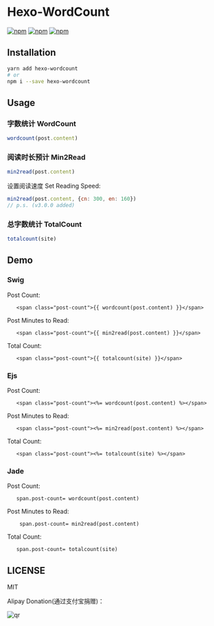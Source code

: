 # Hexo-WordCount

[![npm](https://img.shields.io/npm/v/hexo-wordcount.svg?style=plastic)](https://npmjs.org/package/hexo-wordcount) [![npm](https://img.shields.io/npm/dm/hexo-wordcount.svg?style=plastic)](https://npmjs.org/package/hexo-wordcount) [![npm](https://img.shields.io/npm/dt/hexo-wordcount.svg?style=plastic)](https://npmjs.org/package/hexo-wordcount)

## Installation

```bash
yarn add hexo-wordcount
# or
npm i --save hexo-wordcount
```

## Usage

### 字数统计 WordCount


```js
wordcount(post.content)
```

### 阅读时长预计 Min2Read

```js
min2read(post.content)
```

设置阅读速度 Set Reading Speed:

```js
min2read(post.content, {cn: 300, en: 160})
// p.s. (v3.0.0 added)
```

### 总字数统计 TotalCount

```js
totalcount(site)
```

## Demo

### Swig

Post Count:

```swig
   <span class="post-count">{{ wordcount(post.content) }}</span>
```

Post Minutes to Read:

```swig
   <span class="post-count">{{ min2read(post.content) }}</span>
```

Total Count:

```swig
   <span class="post-count">{{ totalcount(site) }}</span>
```

### Ejs

Post Count:

```ejs
   <span class="post-count"><%= wordcount(post.content) %></span>
```

Post Minutes to Read:

```ejs
   <span class="post-count"><%= min2read(post.content) %></span>
```

Total Count:

```ejs
   <span class="post-count"><%= totalcount(site) %></span>
```

### Jade

Post Count:

```jade
   span.post-count= wordcount(post.content)
```

Post Minutes to Read:

```jade
    span.post-count= min2read(post.content)
```


Total Count:

```swig
   span.post-count= totalcount(site)
```


## LICENSE

MIT

Alipay Donation(通过支付宝捐赠)：

![qr](https://cloud.githubusercontent.com/assets/1890238/15489630/fccbb9cc-2193-11e6-9fed-b93c59d6ef37.png)
